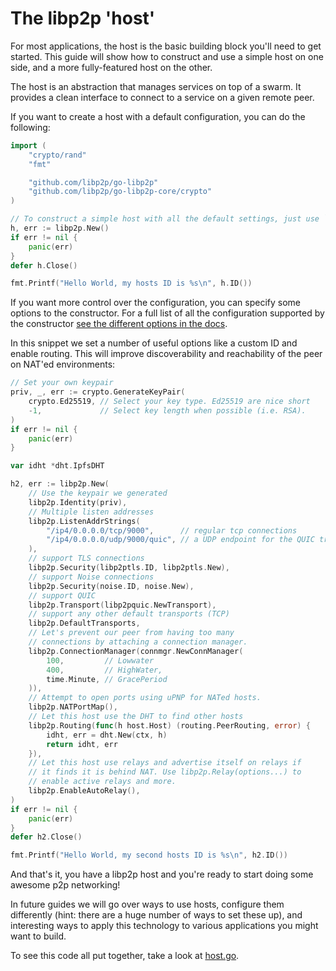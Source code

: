 # The libp2p 'host'

For most applications, the host is the basic building block you'll need to get started. This guide will show how to construct and use a simple host on one side, and a more fully-featured host on the other.

The host is an abstraction that manages services on top of a swarm. It provides a clean interface to connect to a service on a given remote peer.

If you want to create a host with a default configuration, you can do the following:

```go
import (
	"crypto/rand"
	"fmt"

	"github.com/libp2p/go-libp2p"
	"github.com/libp2p/go-libp2p-core/crypto"
)

// To construct a simple host with all the default settings, just use `New`
h, err := libp2p.New()
if err != nil {
	panic(err)
}
defer h.Close()

fmt.Printf("Hello World, my hosts ID is %s\n", h.ID())
```

If you want more control over the configuration, you can specify some options to the constructor. For a full list of all the configuration supported by the constructor [see the different options in the docs](https://godoc.org/github.com/libp2p/go-libp2p).

In this snippet we set a number of useful options like a custom ID and enable routing. This will improve discoverability and reachability of the peer on NAT'ed environments:

```go
// Set your own keypair
priv, _, err := crypto.GenerateKeyPair(
	crypto.Ed25519, // Select your key type. Ed25519 are nice short
	-1,             // Select key length when possible (i.e. RSA).
)
if err != nil {
	panic(err)
}

var idht *dht.IpfsDHT

h2, err := libp2p.New(
	// Use the keypair we generated
	libp2p.Identity(priv),
	// Multiple listen addresses
	libp2p.ListenAddrStrings(
		"/ip4/0.0.0.0/tcp/9000",      // regular tcp connections
		"/ip4/0.0.0.0/udp/9000/quic", // a UDP endpoint for the QUIC transport
	),
	// support TLS connections
	libp2p.Security(libp2ptls.ID, libp2ptls.New),
	// support Noise connections
	libp2p.Security(noise.ID, noise.New),
	// support QUIC
	libp2p.Transport(libp2pquic.NewTransport),
	// support any other default transports (TCP)
	libp2p.DefaultTransports,
	// Let's prevent our peer from having too many
	// connections by attaching a connection manager.
	libp2p.ConnectionManager(connmgr.NewConnManager(
		100,         // Lowwater
		400,         // HighWater,
		time.Minute, // GracePeriod
	)),
	// Attempt to open ports using uPNP for NATed hosts.
	libp2p.NATPortMap(),
	// Let this host use the DHT to find other hosts
	libp2p.Routing(func(h host.Host) (routing.PeerRouting, error) {
		idht, err = dht.New(ctx, h)
		return idht, err
	}),
	// Let this host use relays and advertise itself on relays if
	// it finds it is behind NAT. Use libp2p.Relay(options...) to
	// enable active relays and more.
	libp2p.EnableAutoRelay(),
)
if err != nil {
	panic(err)
}
defer h2.Close()

fmt.Printf("Hello World, my second hosts ID is %s\n", h2.ID())
```

And that's it, you have a libp2p host and you're ready to start doing some awesome p2p networking!

In future guides we will go over ways to use hosts, configure them differently (hint: there are a huge number of ways to set these up), and interesting ways to apply this technology to various applications you might want to build.

To see this code all put together, take a look at [host.go](host.go).

